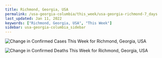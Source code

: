 ```yaml
---
title: Richmond, Georgia, USA
permalink: /usa-georgia-columbia/this_week/usa-georgia-richmond-7_days.html
last_updated: Jan 11, 2022
keywords: ["Richmond, Georgia, USA", "This Week"]
sidebar: usa-georgia-columbia_sidebar
---
```


![Change in Confirmed Cases This Week for Richmond, Georgia, USA](/covid_tracker/images/graphs/usa-georgia-richmond-delta_confirmed-7_days_graph.png)

![Change in Confirmed Deaths This Week for Richmond, Georgia, USA](/covid_tracker/images/graphs/usa-georgia-richmond-delta_deaths-7_days_graph.png)
